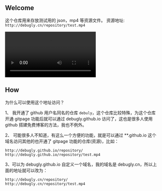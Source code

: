 ## Welcome

这个仓库用来存放测试用的 json，mp4 等资源文件。
资源地址: `http://debugly.cn/repository/test.mp4`

<video src="http://debugly.cn/repository/test.mp4" controls="controls">
您的浏览器不支持 video 标签。
</video>

## How

为什么可以使用这个地址访问？

1、 我开通了 github 用户名同名的仓库 `debuly`，这个仓库比较特殊，为这个仓库开通 gitpage 功能后就可以通过 debugly.github.io 访问了，这也是很多人使用 github 搭建免费博客的方法，我也不例外。

2、 可能很多人不知道，有这么一个方便的功能，就是可以通过 **.github.io 这个域名访问其他的也开通了 gitpage 功能的仓库(资源)，比如：

```
http://debugly.github.io/repository/
http://debugly.github.io/repository/test.mp4
```

3、可以为 debugly.github.io 自定义一个域名，我的域名是 debugly.cn，所以上面的地址就可以改为：

```
http://debugly.cn/repository/
http://debugly.cn/repository/test.mp4
```
